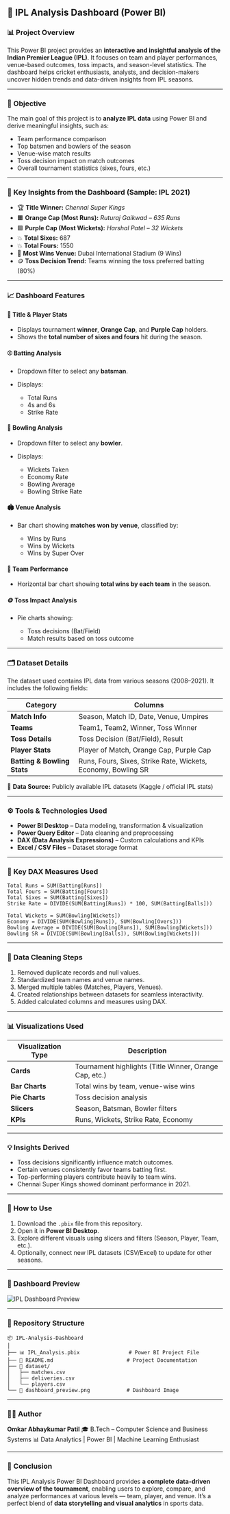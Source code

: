 ## 🏏 IPL Analysis Dashboard (Power BI)

### 📊 Project Overview

This Power BI project provides an **interactive and insightful analysis of the Indian Premier League (IPL)**.
It focuses on team and player performances, venue-based outcomes, toss impacts, and season-level statistics.
The dashboard helps cricket enthusiasts, analysts, and decision-makers uncover hidden trends and data-driven insights from IPL seasons.

---

### 🎯 Objective

The main goal of this project is to **analyze IPL data** using Power BI and derive meaningful insights, such as:

* Team performance comparison
* Top batsmen and bowlers of the season
* Venue-wise match results
* Toss decision impact on match outcomes
* Overall tournament statistics (sixes, fours, etc.)

---

### 🧠 Key Insights from the Dashboard (Sample: IPL 2021)

* 🏆 **Title Winner:** *Chennai Super Kings*
* 🟧 **Orange Cap (Most Runs):** *Ruturaj Gaikwad – 635 Runs*
* 🟪 **Purple Cap (Most Wickets):** *Harshal Patel – 32 Wickets*
* 💥 **Total Sixes:** 687
* 💥 **Total Fours:** 1550
* 📍 **Most Wins Venue:** Dubai International Stadium (9 Wins)
* 🪙 **Toss Decision Trend:** Teams winning the toss preferred batting (80%)

---

### 📈 Dashboard Features

#### 🏅 **Title & Player Stats**

* Displays tournament **winner**, **Orange Cap**, and **Purple Cap** holders.
* Shows the **total number of sixes and fours** hit during the season.

#### ⚾ **Batting Analysis**

* Dropdown filter to select any **batsman**.
* Displays:

  * Total Runs
  * 4s and 6s
  * Strike Rate

#### 🎯 **Bowling Analysis**

* Dropdown filter to select any **bowler**.
* Displays:

  * Wickets Taken
  * Economy Rate
  * Bowling Average
  * Bowling Strike Rate

#### 🏟️ **Venue Analysis**

* Bar chart showing **matches won by venue**, classified by:

  * Wins by Runs
  * Wins by Wickets
  * Wins by Super Over

#### 🧾 **Team Performance**

* Horizontal bar chart showing **total wins by each team** in the season.

#### 🪙 **Toss Impact Analysis**

* Pie charts showing:

  * Toss decisions (Bat/Field)
  * Match results based on toss outcome

---

### 🗂️ Dataset Details

The dataset used contains IPL data from various seasons (2008–2021).
It includes the following fields:

| Category                    | Columns                                                       |
| --------------------------- | ------------------------------------------------------------- |
| **Match Info**              | Season, Match ID, Date, Venue, Umpires                        |
| **Teams**                   | Team1, Team2, Winner, Toss Winner                             |
| **Toss Details**            | Toss Decision (Bat/Field), Result                             |
| **Player Stats**            | Player of Match, Orange Cap, Purple Cap                       |
| **Batting & Bowling Stats** | Runs, Fours, Sixes, Strike Rate, Wickets, Economy, Bowling SR |

📁 **Data Source:** Publicly available IPL datasets (Kaggle / official IPL stats)

---

### ⚙️ Tools & Technologies Used

* **Power BI Desktop** – Data modeling, transformation & visualization
* **Power Query Editor** – Data cleaning and preprocessing
* **DAX (Data Analysis Expressions)** – Custom calculations and KPIs
* **Excel / CSV Files** – Dataset storage format

---

### 🧩 Key DAX Measures Used

```DAX
Total Runs = SUM(Batting[Runs])
Total Fours = SUM(Batting[Fours])
Total Sixes = SUM(Batting[Sixes])
Strike Rate = DIVIDE(SUM(Batting[Runs]) * 100, SUM(Batting[Balls]))

Total Wickets = SUM(Bowling[Wickets])
Economy = DIVIDE(SUM(Bowling[Runs]), SUM(Bowling[Overs]))
Bowling Average = DIVIDE(SUM(Bowling[Runs]), SUM(Bowling[Wickets]))
Bowling SR = DIVIDE(SUM(Bowling[Balls]), SUM(Bowling[Wickets]))
```

---

### 🧹 Data Cleaning Steps

1. Removed duplicate records and null values.
2. Standardized team names and venue names.
3. Merged multiple tables (Matches, Players, Venues).
4. Created relationships between datasets for seamless interactivity.
5. Added calculated columns and measures using DAX.

---

### 📊 Visualizations Used

| Visualization Type | Description                                            |
| ------------------ | ------------------------------------------------------ |
| **Cards**          | Tournament highlights (Title Winner, Orange Cap, etc.) |
| **Bar Charts**     | Total wins by team, venue-wise wins                    |
| **Pie Charts**     | Toss decision analysis                                 |
| **Slicers**        | Season, Batsman, Bowler filters                        |
| **KPIs**           | Runs, Wickets, Strike Rate, Economy                    |

---

### 💡 Insights Derived

* Toss decisions significantly influence match outcomes.
* Certain venues consistently favor teams batting first.
* Top-performing players contribute heavily to team wins.
* Chennai Super Kings showed dominant performance in 2021.

---

### 🚀 How to Use

1. Download the `.pbix` file from this repository.
2. Open it in **Power BI Desktop**.
3. Explore different visuals using slicers and filters (Season, Player, Team, etc.).
4. Optionally, connect new IPL datasets (CSV/Excel) to update for other seasons.

---

### 📸 Dashboard Preview

![IPL Dashboard Preview](e029492f-688e-49e1-9b6c-6472269cbad6.png)

---

### 📁 Repository Structure

```
📦 IPL-Analysis-Dashboard
│
├── 📊 IPL_Analysis.pbix                # Power BI Project File
├── 📄 README.md                        # Project Documentation
├── 📂 dataset/
│   ├── matches.csv
│   ├── deliveries.csv
│   └── players.csv
└── 📸 dashboard_preview.png            # Dashboard Image
```

---

### 🧑‍💻 Author

**Omkar Abhaykumar Patil**
🎓 B.Tech – Computer Science and Business Systems
📊 Data Analytics | Power BI | Machine Learning Enthusiast

---

### 🏁 Conclusion

This IPL Analysis Power BI Dashboard provides **a complete data-driven overview of the tournament**, enabling users to explore, compare, and analyze performances at various levels — team, player, and venue.
It’s a perfect blend of **data storytelling and visual analytics** in sports data.

